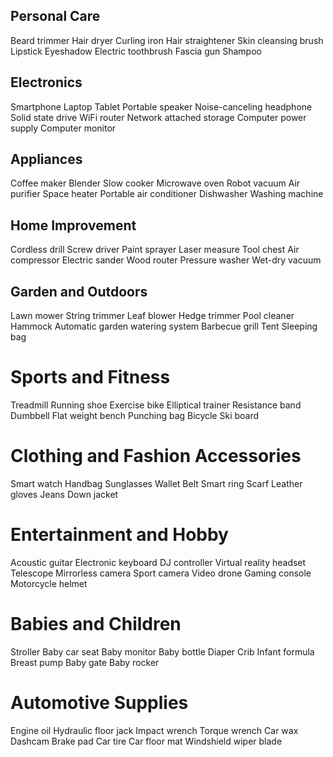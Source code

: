 ## Personal Care
Beard trimmer
Hair dryer
Curling iron
Hair straightener
Skin cleansing brush
Lipstick
Eyeshadow
Electric toothbrush
Fascia gun
Shampoo

## Electronics
Smartphone
Laptop
Tablet
Portable speaker
Noise-canceling headphone
Solid state drive
WiFi router
Network attached storage
Computer power supply
Computer monitor

## Appliances
Coffee maker
Blender
Slow cooker
Microwave oven
Robot vacuum
Air purifier
Space heater
Portable air conditioner
Dishwasher
Washing machine

## Home Improvement
Cordless drill
Screw driver
Paint sprayer
Laser measure
Tool chest
Air compressor
Electric sander
Wood router
Pressure washer
Wet-dry vacuum

## Garden and Outdoors
Lawn mower
String trimmer
Leaf blower
Hedge trimmer
Pool cleaner
Hammock
Automatic garden watering system
Barbecue grill
Tent
Sleeping bag

# Sports and Fitness
Treadmill
Running shoe
Exercise bike
Elliptical trainer
Resistance band
Dumbbell
Flat weight bench
Punching bag
Bicycle
Ski board

# Clothing and Fashion Accessories
Smart watch
Handbag
Sunglasses
Wallet
Belt
Smart ring
Scarf
Leather gloves
Jeans
Down jacket

# Entertainment and Hobby
Acoustic guitar
Electronic keyboard
DJ controller
Virtual reality headset
Telescope
Mirrorless camera
Sport camera
Video drone
Gaming console
Motorcycle helmet

# Babies and Children
Stroller
Baby car seat
Baby monitor
Baby bottle
Diaper
Crib
Infant formula
Breast pump
Baby gate
Baby rocker

# Automotive Supplies
Engine oil
Hydraulic floor jack
Impact wrench
Torque wrench
Car wax
Dashcam
Brake pad
Car tire
Car floor mat
Windshield wiper blade
